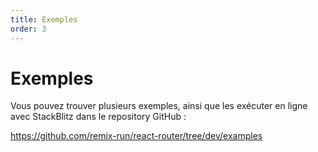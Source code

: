 ```yaml
---
title: Exemples
order: 3
---
```


# Exemples

Vous pouvez trouver plusieurs exemples, ainsi que les exécuter en ligne avec StackBlitz dans le repository GitHub :

https://github.com/remix-run/react-router/tree/dev/examples
